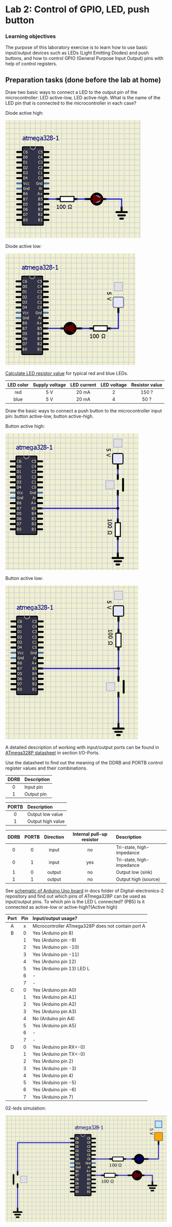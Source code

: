 # Lab 2: Control of GPIO, LED, push button

### Learning objectives

The purpose of this laboratory exercise is to learn how to use basic input/output devices such as LEDs (Light Emitting Diodes) and push buttons, and how to control GPIO (General Purpose Input Output) pins with help of control registers.

## Preparation tasks (done before the lab at home)

Draw two basic ways to connect a LED to the output pin of the microcontroller: LED active-low, LED active-high. What is the name of the LED pin that is connected to the microcontroller in each case?

Diode active high:

![logic](../../Images/ledhigh.PNG)

Diode active low:

![logic](../../Images/ledlow.PNG)



[Calculate LED resistor value](https://electronicsclub.info/leds.htm) for typical red and blue LEDs.


| **LED color** | **Supply voltage** | **LED current** | **LED voltage** | **Resistor value** |
| :-: | :-: | :-: | :-: | :-: |
| red | 5&nbsp;V | 20&nbsp;mA | 2 | 150 ? |
| blue | 5&nbsp;V | 20&nbsp;mA | 4 | 50 ?|



Draw the basic ways to connect a push button to the microcontroller input pin: button active-low, button active-high.
&nbsp;

Button active high:

![logic](../../Images/buttonhigh.PNG)

Button active low:

![logic](../../Images/buttonlow.PNG)




A detailed description of working with input/output ports can be found in [ATmega328P datasheet](https://www.microchip.com/wwwproducts/en/ATmega328p) in section I/O-Ports.

Use the datasheet to find out the meaning of the DDRB and PORTB control register values and their combinations.

| **DDRB** | **Description** |
| :-: | :-- |
| 0 | Input pin |
| 1 | Output pin|

| **PORTB** | **Description** |
| :-: | :-- |
| 0 | Output low value |
| 1 | Output high value |

| **DDRB** | **PORTB** | **Direction** | **Internal pull-up resistor** | **Description** |
| :-: | :-: | :-: | :-: | :-- |
| 0 | 0 | input | no | Tri-state, high-impedance |
| 0 | 1 | input | yes | Tri-state, high-impedance  |
| 1 | 0 | output | no | Output low (sink) |
| 1 | 1 | output | no | Output high (source) |

See [schematic of Arduino Uno board](../../Docs/arduino_shield.pdf) in docs folder of Digital-electronics-2 repository and find out which pins of ATmega328P can be used as input/output pins. To which pin is the LED L connected? (PB5) Is it connected as active-low or active-high?(Active high)

| **Port** | **Pin** | **Input/output usage?** |
| :-: | :-: | :-- |
| A | x | Microcontroller ATmega328P does not contain port A |
| B | 0 | Yes (Arduino pin 8) |
|   | 1 | Yes (Arduino pin -9) |
|   | 2 | Yes (Arduino pin -10)|
|   | 3 | Yes (Arduino pin -11)|
|   | 4 | Yes (Arduino pin 12) |
|   | 5 | Yes (Arduino pin 13) LED L|
|   | 6 | - |
|   | 7 | - |
| C | 0 | Yes (Arduino pin A0) |
|   | 1 | Yes (Arduino pin A1)  |
|   | 2 | Yes (Arduino pin A2)  |
|   | 3 | Yes (Arduino pin A3)  |
|   | 4 | No (Arduino pin A4)  |
|   | 5 | Yes (Arduino pin A5)  |
|   | 6 | - |
|   | 7 | - |
| D | 0 | Yes (Arduino pin RX<-0) |
|   | 1 | Yes (Arduino pin TX<-0) |
|   | 2 | Yes (Arduino pin 2)  |
|   | 3 | Yes (Arduino pin -3)|
|   | 4 | Yes (Arduino pin 4) |
|   | 5 | Yes (Arduino pin -5)|
|   | 6 | Yes (Arduino pin -6)|
|   | 7 | Yes (Arduino pin 7) |

02-leds simulation:

![logic](../../Images/02leds.PNG)
